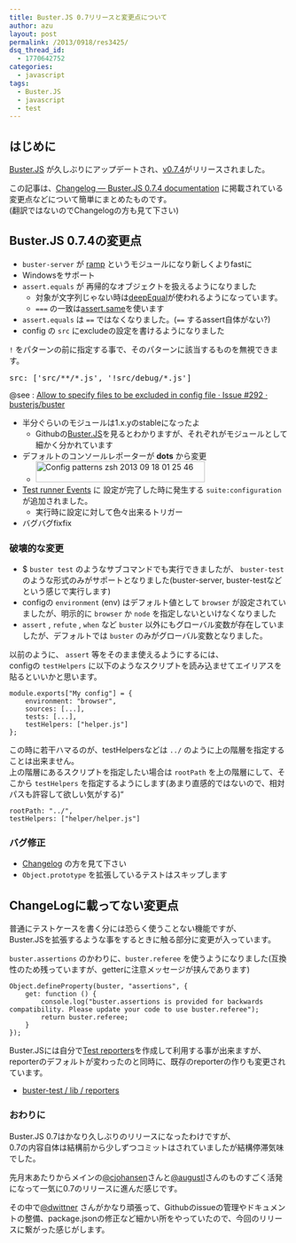 ```yaml
---
title: Buster.JS 0.7リリースと変更点について
author: azu
layout: post
permalink: /2013/0918/res3425/
dsq_thread_id:
  - 1770642752
categories:
  - javascript
tags:
  - Buster.JS
  - javascript
  - test
---
```

## はじめに

[Buster.JS][1] が久しぶりにアップデートされ、[v0.7.4][2]がリリースされました。

この記事は、[Changelog — Buster.JS 0.7.4 documentation][3] に掲載されている変更点などについて簡単にまとめたものです。  
(翻訳ではないのでChangelogの方も見て下さい)

## Buster.JS 0.7.4の変更点

*   `buster-server` が [ramp][4] というモジュールになり新しくよりfastに
*   Windowsをサポート
*   `assert.equals` が 再帰的なオブジェクトを扱えるようになりました 
    *   対象が文字列じゃない時は[deepEqual][5]が使われるようになっています。
    *   `===` の一致は[assert.same][6]を使います
*   `assert.equals` は `==` ではなくなりました。(`==` するassert自体がない?)
*   config の `src` にexcludeの設定を書けるようになりました

`!` をパターンの前に指定する事で、そのパターンに該当するものを無視できます。

<pre>src: ['src/**/*.js', '!src/debug/*.js']</pre>

@see : [Allow to specify files to be excluded in config file · Issue #292 · busterjs/buster][7]

*   半分ぐらいのモジュールは1.x.yのstableになったよ 
    *   Githubの[Buster.JS][8]を見るとわかりますが、それぞれがモジュールとして細かく分かれています
*   デフォルトのコンソールレポーターが **dots** から変更 
    *   <img src="http://efcl.info/wp-content/uploads/2013/09/config-patterns-zsh-2013-09-18-01-25-46.jpg" alt="Config patterns  zsh 2013 09 18 01 25 46" title="config-patterns (zsh) 2013-09-18 01-25-46.jpg" border="0" width="305" height="38" />
*   [Test runner Events][9] に 設定が完了した時に発生する `suite:configuration` が追加されました。 
    *   実行時に設定に対して色々出来るトリガー
*   バグバグfixfix

### 破壊的な変更

*   $ `buster test` のようなサブコマンドでも実行できましたが、 `buster-test` のような形式のみがサポートとなりました(buster-server, buster-testなどという感じで実行します)
*   configの `environment` (env) はデフォルト値として `browser` が設定されていましたが、明示的に `browser` か `node` を指定しないといけなくなりました
*   `assert` , `refute` , `when` など `buster` 以外にもグローバル変数が存在していましたが、デフォルトでは `buster` のみがグローバル変数となりました。

以前のように、 `assert` 等をそのまま使えるようにするには、  
configの `testHelpers` に以下のようなスクリプトを読み込ませてエイリアスを貼るといいかと思います。

    module.exports["My config"] = {
        environment: "browser",
        sources: [...],
        tests: [...],
        testHelpers: ["helper.js"]
    };
    



この時に若干ハマるのが、testHelpersなどは `../` のように上の階層を指定することは出来ません。  
上の階層にあるスクリプトを指定したい場合は `rootPath` を上の階層にして、そこから `testHelpers` を指定するようにします(あまり直感的ではないので、相対パスも許容して欲しい気がする)&#8220;

    rootPath: "../",
    testHelpers: ["helper/helper.js"]
    

### バグ修正

*   [Changelog][10] の方を見て下さい
*   `Object.prototype` を拡張しているテストはスキップします

## ChangeLogに載ってない変更点

普通にテストケースを書く分には恐らく使うことない機能ですが、  
Buster.JSを拡張するような事をするときに触る部分に変更が入っています。

`buster.assertions` のかわりに、`buster.referee` を使うようになりました(互換性のため残っていますが、getterに注意メッセージが挟んであります)

    Object.defineProperty(buster, "assertions", {
        get: function () {
            console.log("buster.assertions is provided for backwards compatibility. Please update your code to use buster.referee");
            return buster.referee;
        }
    });
    

Buster.JSには自分で[Test reporters][11]を作成して利用する事が出来ますが、reporterのデフォルトが変わったのと同時に、既存のreporterの作りも変更されています。

*   [buster-test / lib / reporters][12]

### おわりに

Buster.JS 0.7はかなり久しぶりのリリースになったわけですが、  
0.7の内容自体は結構前から少しずつコミットはされていましたが結構停滞気味でした。

先月末あたりからメインの[@cjohansen][13]さんと[@augustl][14]さんのものすごく活発になって一気に0.7のリリースに進んだ感じです。

その中で[@dwittner][15] さんがかなり頑張って、Githubのissueの管理やドキュメントの整備、package.jsonの修正など細かい所をやっていたので、今回のリリースに繋がった感じがします。

 [1]: busterjs.org
 [2]: http://docs.busterjs.org/en/latest/changelog/#v0-7-4 "v0.7.4"
 [3]: http://docs.busterjs.org/en/latest/changelog/#v0-7-4 "Changelog — Buster.JS 0.7.4 documentation"
 [4]: https://github.com/busterjs/ramp "ramp"
 [5]: https://github.com/busterjs/referee/blob/45c14ec50ce6a3fb50f2f7945dd89e340ffaf293/lib/referee.js#L239 "deepEqual"
 [6]: http://docs.busterjs.org/en/latest/modules/buster-assertions/?highlight=same#same "assert.same"
 [7]: https://github.com/busterjs/buster/issues/292#issuecomment-24357306 "Allow to specify files to be excluded in config file · Issue #292 · busterjs/buster"
 [8]: https://github.com/busterjs "Buster.JS"
 [9]: http://docs.busterjs.org/en/latest/modules/buster-test/runner/ "Test runner"
 [10]: http://docs.busterjs.org/en/latest/changelog/#v0-7-4 "Changelog"
 [11]: http://docs.busterjs.org/en/latest/modules/buster-test/reporters/#buster-test-reporters "Test reporters"
 [12]: https://github.com/busterjs/buster-test/tree/master/lib/reporters "buster-test / lib / reporters"
 [13]: https://github.com/cjohansen "cjohansen"
 [14]: https://github.com/augustl "augustl"
 [15]: https://github.com/dwittner "dwittner"